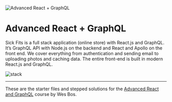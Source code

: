 ![Advanced React + GraphQL](https://advancedreact.com/images/ARG/arg-facebook-share.png)

# Advanced React + GraphQL
Sick Fits is a full stack application (online store) with React.js and GraphQL.
It’s GraphQL API with Node.js on the backend and React and Apollo on the front end.
We cover everything from authentication and sending email to uploading photos and caching data. The entire front-end is built in modern React.js and GraphQL.

![stack](https://user-images.githubusercontent.com/32134460/47372864-f374a780-d6ea-11e8-9050-47cdc4831819.jpg)

----------------------------------------------
These are the starter files and stepped solutions for the [Advanced React and GraphQL](https://AdvancedReact.com) course by Wes Bos.

